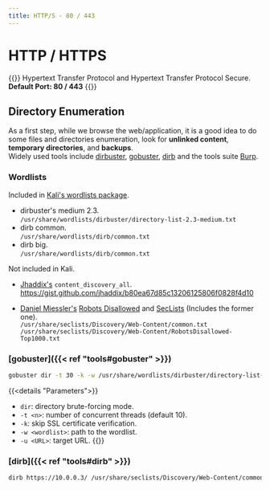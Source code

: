 ```yaml
---
title: HTTP/S - 80 / 443
---
```

# HTTP / HTTPS 

{{<hint info>}}
Hypertext Transfer Protocol and Hypertext Transfer Protocol Secure.  
**Default Port: 80 / 443**
{{</hint>}}

## Directory Enumeration

As a first step, while we browse the web/application, it is a good idea to do some files and directories enumeration, look for **unlinked content**, **temporary directories**, and **backups**.  
Widely used tools include [dirbuster](https://www.owasp.org/index.php/Category:OWASP_DirBuster_Project), [gobuster](https://github.com/OJ/gobuster), [dirb](https://sourceforge.net/projects/dirb/) and the tools suite [Burp](https://portswigger.net/burp).

### Wordlists

Included in [Kali's wordlists package](https://tools.kali.org/password-attacks/wordlists).

- dirbuster's medium 2.3.  
`/usr/share/wordlists/dirbuster/directory-list-2.3-medium.txt`
- dirb common.  
`/usr/share/wordlists/dirb/common.txt`
- dirb big.  
`/usr/share/wordlists/dirb/common.txt`

Not included in Kali.
- [Jhaddix's](https://twitter.com/Jhaddix) `content_discovery_all`.  
<https://gist.github.com/jhaddix/b80ea67d85c13206125806f0828f4d10>

- [Daniel Miessler's](https://twitter.com/danielmiessler) [Robots Disallowed](https://github.com/danielmiessler/RobotsDisallowed) and [SecLists](https://github.com/danielmiessler/SecLists/) (Includes the former one).  
`/usr/share/seclists/Discovery/Web-Content/common.txt`  
`/usr/share/seclists/Discovery/Web-Content/RobotsDisallowed-Top1000.txt`

### [gobuster]({{< ref "tools#gobuster" >}})
```sh
gobuster dir -t 30 -k -w /usr/share/wordlists/dirbuster/directory-list-2.3-medium.txt -u https://10.0.0.3/ 
```
{{<details "Parameters">}}
- `dir`: directory brute-forcing mode.
- `-t <n>`: number of concurrent threads (default 10).
- `-k`: skip SSL certificate verification.
- `-w <wordlist>`: path to the wordlist.
- `-u <URL>`: target URL.
{{</details>}}

### [dirb]({{< ref "tools#dirb" >}})
```sh
dirb https://10.0.0.3/ /usr/share/seclists/Discovery/Web-Content/common.txt
```
